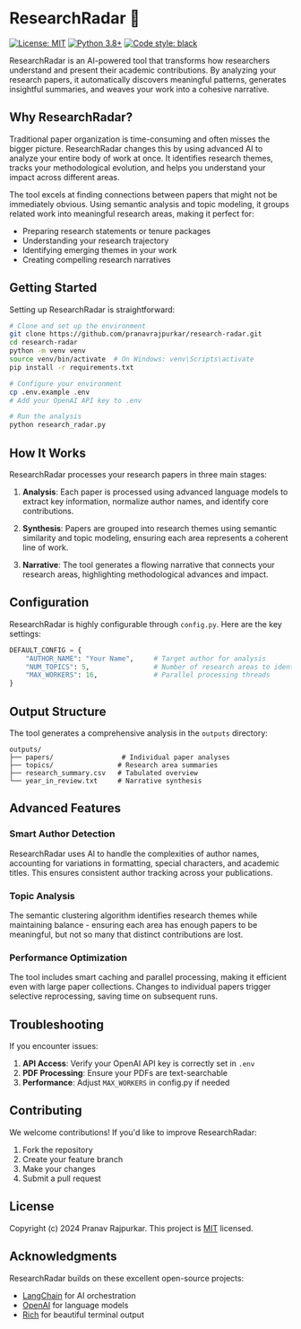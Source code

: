 # ResearchRadar 🎯

[![License: MIT](https://img.shields.io/badge/License-MIT-yellow.svg)](https://opensource.org/licenses/MIT)
[![Python 3.8+](https://img.shields.io/badge/python-3.8+-blue.svg)](https://www.python.org/downloads/)
[![Code style: black](https://img.shields.io/badge/code%20style-black-000000.svg)](https://github.com/psf/black)

ResearchRadar is an AI-powered tool that transforms how researchers understand and present their academic contributions. By analyzing your research papers, it automatically discovers meaningful patterns, generates insightful summaries, and weaves your work into a cohesive narrative.

## Why ResearchRadar?

Traditional paper organization is time-consuming and often misses the bigger picture. ResearchRadar changes this by using advanced AI to analyze your entire body of work at once. It identifies research themes, tracks your methodological evolution, and helps you understand your impact across different areas.

The tool excels at finding connections between papers that might not be immediately obvious. Using semantic analysis and topic modeling, it groups related work into meaningful research areas, making it perfect for:

- Preparing research statements or tenure packages
- Understanding your research trajectory
- Identifying emerging themes in your work
- Creating compelling research narratives

## Getting Started

Setting up ResearchRadar is straightforward:

```bash
# Clone and set up the environment
git clone https://github.com/pranavrajpurkar/research-radar.git
cd research-radar
python -m venv venv
source venv/bin/activate  # On Windows: venv\Scripts\activate
pip install -r requirements.txt

# Configure your environment
cp .env.example .env
# Add your OpenAI API key to .env

# Run the analysis
python research_radar.py
```

## How It Works

ResearchRadar processes your research papers in three main stages:

1. **Analysis**: Each paper is processed using advanced language models to extract key information, normalize author names, and identify core contributions.

2. **Synthesis**: Papers are grouped into research themes using semantic similarity and topic modeling, ensuring each area represents a coherent line of work.

3. **Narrative**: The tool generates a flowing narrative that connects your research areas, highlighting methodological advances and impact.

## Configuration

ResearchRadar is highly configurable through `config.py`. Here are the key settings:

```python
DEFAULT_CONFIG = {
    "AUTHOR_NAME": "Your Name",     # Target author for analysis
    "NUM_TOPICS": 5,                # Number of research areas to identify
    "MAX_WORKERS": 16,              # Parallel processing threads
}
```

## Output Structure

The tool generates a comprehensive analysis in the `outputs` directory:

```
outputs/
├── papers/                 # Individual paper analyses
├── topics/                # Research area summaries
├── research_summary.csv   # Tabulated overview
└── year_in_review.txt     # Narrative synthesis
```

## Advanced Features

### Smart Author Detection
ResearchRadar uses AI to handle the complexities of author names, accounting for variations in formatting, special characters, and academic titles. This ensures consistent author tracking across your publications.

### Topic Analysis
The semantic clustering algorithm identifies research themes while maintaining balance - ensuring each area has enough papers to be meaningful, but not so many that distinct contributions are lost.

### Performance Optimization
The tool includes smart caching and parallel processing, making it efficient even with large paper collections. Changes to individual papers trigger selective reprocessing, saving time on subsequent runs.

## Troubleshooting

If you encounter issues:

1. **API Access**: Verify your OpenAI API key is correctly set in `.env`
2. **PDF Processing**: Ensure your PDFs are text-searchable
3. **Performance**: Adjust `MAX_WORKERS` in config.py if needed

## Contributing

We welcome contributions! If you'd like to improve ResearchRadar:

1. Fork the repository
2. Create your feature branch
3. Make your changes
4. Submit a pull request

## License

Copyright (c) 2024 Pranav Rajpurkar. This project is [MIT](./LICENSE) licensed.

## Acknowledgments

ResearchRadar builds on these excellent open-source projects:
- [LangChain](https://github.com/hwchase17/langchain) for AI orchestration
- [OpenAI](https://github.com/openai/openai-python) for language models
- [Rich](https://github.com/Textualize/rich) for beautiful terminal output